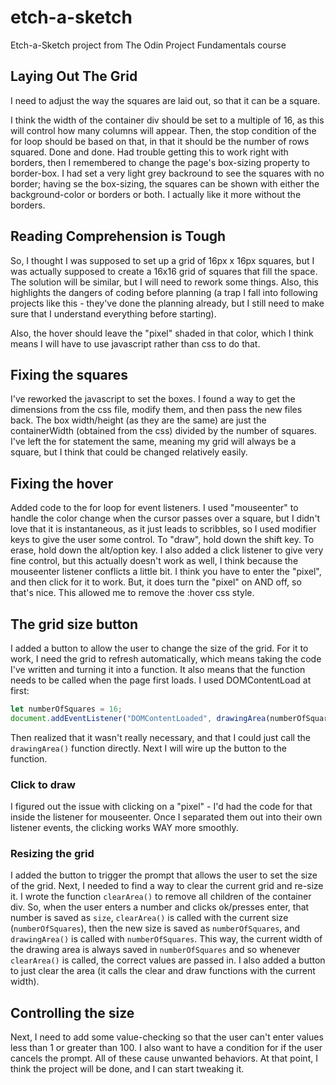 # etch-a-sketch

Etch-a-Sketch project from The Odin Project Fundamentals course

## Laying Out The Grid

I need to adjust the way the squares are laid out, so that it can be a square.

I think the width of the container div should be set to a multiple of 16, as this will control how many columns will appear. Then, the stop condition of the for loop should be based on that, in that it should be the number of rows squared. Done and done. Had trouble getting this to work right with borders, then I remembered to change the page's box-sizing property to border-box. I had set a very light grey backround to see the squares with no border; having se the box-sizing, the squares can be shown with either the background-color or borders or both. I actually like it more without the borders.

## Reading Comprehension is Tough

So, I thought I was supposed to set up a grid of 16px x 16px squares, but I was actually supposed to create a 16x16 grid of squares that fill the space. The solution will be similar, but I will need to rework some things. Also, this highlights the dangers of coding before planning (a trap I fall into following projects like this - they've done the planning already, but I still need to make sure that I understand everything before starting).

Also, the hover should leave the "pixel" shaded in that color, which I think means I will have to use javascript rather than css to do that.

## Fixing the squares

I've reworked the javascript to set the boxes. I found a way to get the dimensions from the css file, modify them, and then pass the new files back. The box width/height (as they are the same) are just the containerWidth (obtained from the css) divided by the number of squares. I've left the for statement the same, meaning my grid will always be a square, but I think that could be changed relatively easily.

## Fixing the hover

Added code to the for loop for event listeners. I used "mouseenter" to handle the color change when the cursor passes over a square, but I didn't love that it is instantaneous, as it just leads to scribbles, so I used modifier keys to give the user some control. To "draw", hold down the shift key. To erase, hold down the alt/option key. I also added a click listener to give very fine control, but this actually doesn't work as well, I think because the mouseenter listener conflicts a little bit. I think you have to enter the "pixel", and then click for it to work. But, it does turn the "pixel" on AND off, so that's nice. This allowed me to remove the :hover css style.

## The grid size button

I added a button to allow the user to change the size of the grid. For it to work, I need the grid to refresh automatically, which means taking the code I've written and turning it into a function. It also means that the function needs to be called when the page first loads. I used DOMContentLoad at first:

```javascript
let numberOfSquares = 16;
document.addEventListener("DOMContentLoaded", drawingArea(numberOfSquares));
```

Then realized that it wasn't really necessary, and that I could just call the `drawingArea()` function directly. Next I will wire up the button to the function.

### Click to draw

I figured out the issue with clicking on a "pixel" - I'd had the code for that inside the listener for mouseenter. Once I separated them out into their own listener events, the clicking works WAY more smoothly.

### Resizing the grid

I added the button to trigger the prompt that allows the user to set the size of the grid. Next, I needed to find a way to clear the current grid and re-size it. I wrote the function `clearArea()` to remove all children of the container div. So, when the user enters a number and clicks ok/presses enter, that number is saved as `size`, `clearArea()` is called with the current size (`numberOfSquares`), then the new size is saved as `numberOfSquares`, and `drawingArea()` is called with `numberOfSquares`. This way, the current width of the drawing area is always saved in `numberOfSquares` and so whenever `clearArea()` is called, the correct values are passed in. I also added a button to just clear the area (it calls the clear and draw functions with the current width).

## Controlling the size

Next, I need to add some value-checking so that the user can't enter values less than 1 or greater than 100. I also want to have a condition for if the user cancels the prompt. All of these cause unwanted behaviors. At that point, I think the project will be done, and I can start tweaking it.

